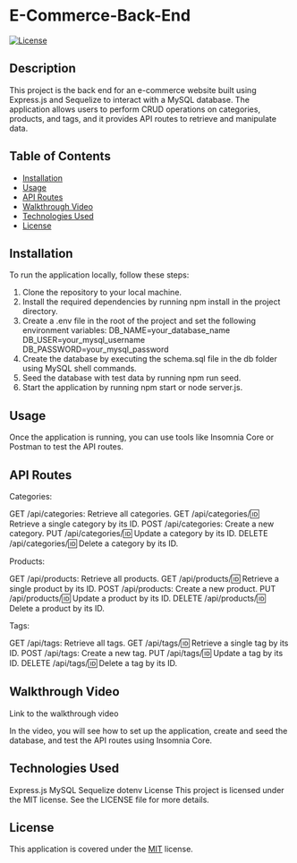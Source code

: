 # E-Commerce-Back-End

[![License](https://img.shields.io/badge/License-MIT-yellow.svg)](https://opensource.org/licenses/MIT)

## Description
This project is the back end for an e-commerce website built using Express.js and Sequelize to interact with a MySQL database. The application allows users to perform CRUD operations on categories, products, and tags, and it provides API routes to retrieve and manipulate data.

 ## Table of Contents
  - [Installation](#installation)
  - [Usage](#usage)
  - [API Routes](#api-routes)
  - [Walkthrough Video](<#walkthrough-video>)
  - [Technologies Used](#technologies-used)
  - [License](#license)

## Installation
To run the application locally, follow these steps:

1. Clone the repository to your local machine.
2. Install the required dependencies by running npm install in the project directory.
3. Create a .env file in the root of the project and set the following environment variables:
DB_NAME=your_database_name
DB_USER=your_mysql_username
DB_PASSWORD=your_mysql_password
4. Create the database by executing the schema.sql file in the db folder using MySQL shell commands.
5. Seed the database with test data by running npm run seed.
6. Start the application by running npm start or node server.js.

## Usage
Once the application is running, you can use tools like Insomnia Core or Postman to test the API routes.

## API Routes
Categories:

GET /api/categories: Retrieve all categories.
GET /api/categories/:id: Retrieve a single category by its ID.
POST /api/categories: Create a new category.
PUT /api/categories/:id: Update a category by its ID.
DELETE /api/categories/:id: Delete a category by its ID.

Products:

GET /api/products: Retrieve all products.
GET /api/products/:id: Retrieve a single product by its ID.
POST /api/products: Create a new product.
PUT /api/products/:id: Update a product by its ID.
DELETE /api/products/:id: Delete a product by its ID.

Tags:

GET /api/tags: Retrieve all tags.
GET /api/tags/:id: Retrieve a single tag by its ID.
POST /api/tags: Create a new tag.
PUT /api/tags/:id: Update a tag by its ID.
DELETE /api/tags/:id: Delete a tag by its ID.

## Walkthrough Video
Link to the walkthrough video

In the video, you will see how to set up the application, create and seed the database, and test the API routes using Insomnia Core.

## Technologies Used
Express.js
MySQL
Sequelize
dotenv
License
This project is licensed under the MIT license. See the LICENSE file for more details.

## License

This application is covered under the [MIT](https://opensource.org/licenses/https://opensource.org/licenses/MIT) license.
